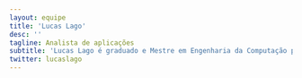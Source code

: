 ```yaml
---
layout: equipe
title: 'Lucas Lago'
desc: ''
tagline: Analista de aplicações
subtitle: 'Lucas Lago é graduado e Mestre em Engenharia da Computação pela Escola Politécnica. Abandonou o desenvolvimento de software para se arriscar no jornalismo e vivenciou seu primeiro passaralho. Desenvolve projetos de código aberto com foco em transparência e combate a deseinformação. No VOLT/Núcleo é palpiteiro freelancer.'
twitter: lucaslago
---
```

